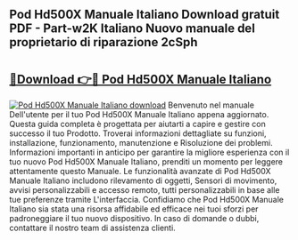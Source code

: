 ## Pod Hd500X Manuale Italiano Download gratuit PDF - Part-w2K Italiano Nuovo manuale del proprietario di riparazione 2cSph

# <h2><a href="http://dfdhwjf.blite.top/?on=Pod+Hd500X+Manuale+Italiano">🔗Download 👉🔴 Pod Hd500X Manuale Italiano</a></h2>

[![Pod Hd500X Manuale Italiano download](https://i.imgur.com/lujVjoI.png)](http://dfdhwjf.blite.top/?on=Pod+Hd500X+Manuale+Italiano)
Benvenuto nel manuale Dell'utente per il tuo Pod Hd500X Manuale Italiano appena aggiornato. Questa guida completa è progettata per aiutarti a capire e gestire con successo il tuo Prodotto. Troverai informazioni dettagliate su funzioni, installazione, funzionamento, manutenzione e Risoluzione dei problemi. Informazioni importanti in anticipo per garantire la migliore esperienza con il tuo nuovo Pod Hd500X Manuale Italiano, prenditi un momento per leggere attentamente questo Manuale. Le funzionalità avanzate di Pod Hd500X Manuale Italiano includono rilevamento di oggetti, Sensori di movimento, avvisi personalizzabili e accesso remoto, tutti personalizzabili in base alle tue preferenze tramite L'interfaccia. Confidiamo che Pod Hd500X Manuale Italiano sia stata una risorsa affidabile ed efficace nei tuoi sforzi per padroneggiare il tuo nuovo dispositivo. In caso di domande o dubbi, contattare il nostro team di assistenza clienti.

